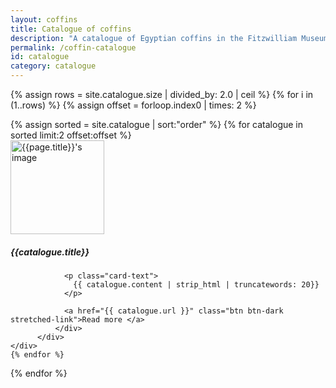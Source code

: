 ```yaml
---
layout: coffins
title: Catalogue of coffins
description: "A catalogue of Egyptian coffins in the Fitzwilliam Museum"
permalink: /coffin-catalogue
id: catalogue
category: catalogue
---
```

{% assign rows = site.catalogue.size | divided_by: 2.0 | ceil %}
{% for i in (1..rows) %}
  {% assign offset = forloop.index0 | times: 2 %}
  <div class="row">
  {% assign sorted = site.catalogue | sort:"order" %}
  {% for catalogue in sorted limit:2 offset:offset %}
     <div class="col-md-6 mt-3">
          <div class="card h-100">
              <div class="card-body">
              <img class="align-self-center mr-3 rounded-circle float-end thumb-post" src="{{catalogue.image}}"
                             alt="{{page.title}}'s image" height="150" width="150">
                <h5 class="card-title">{{catalogue.title}}</h5>

                <p class="card-text">
                  {{ catalogue.content | strip_html | truncatewords: 20}}
                </p>

                <a href="{{ catalogue.url }}" class="btn btn-dark stretched-link">Read more </a>
              </div>
          </div>
    </div>
    {% endfor %}
  </div>
{% endfor %}
